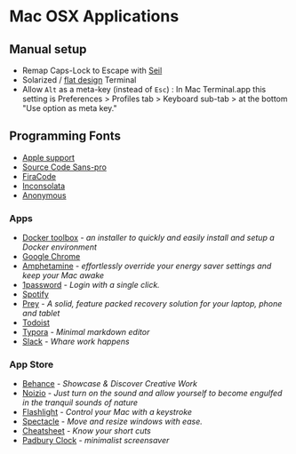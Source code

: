 # Mac OSX Applications

## Manual setup

- Remap Caps-Lock to Escape with [Seil](https://pqrs.org/osx/karabiner/seil.html.en)
- Solarized / [flat design](https://github.com/ahmetsulek/flat-terminal) Terminal
- Allow `Alt` as a meta-key (instead of `Esc`) : In Mac Terminal.app
  this setting is Preferences > Profiles tab > Keyboard sub-tab > at the
  bottom "Use option as meta key."


## Programming Fonts

- [Apple support][apple]
- [Source Code Sans-pro][codepro]
- [FiraCode][fira]
- [Inconsolata][inconsolata]
- [Anonymous][anonymous]


### Apps

- [Docker toolbox](https://www.docker.com/products/docker-toolbox) - _an installer to quickly and easily install and setup a Docker environment_
- [Google Chrome](https://www.google.fr/chrome/browser/)
- [Amphetamine](https://itunes.apple.com/us/app/amphetamine/id937984704?mt=12) - _effortlessly override your energy saver settings and keep your Mac awake_
- [1password](https://1password.com/) - _Login with a single click._
- [Spotify](https://www.spotify.com/fr/)
- [Prey](https://preyproject.com/) - _A solid, feature packed recovery solution for your laptop, phone and tablet_
- [Todoist](https://todoist.com/)
- [Typora](https://typora.io) - _Minimal markdown editor_
- [Slack](https://slack.com/beta/osx) - _Whare work happens_


### App Store

- [Behance](https://www.behance.net/apps) - _Showcase & Discover Creative Work_
- [Noizio](http://noiz.io/) - _Just turn on the sound and allow yourself to become engulfed in the tranquil sounds of nature_
- [Flashlight](http://flashlight.nateparrott.com/) - _Control your Mac with a keystroke_
- [Spectacle](http://spectacleapp.com/) - _Move and resize windows with ease._
- [Cheatsheet](http://www.mediaatelier.com/CheatSheet/) - _Know your short cuts_
- [Padbury Clock](http://padbury.me/clock/) - _minimalist screensaver_


[apple]: https://support.apple.com/fr-fr/HT201749
[fira]: https://github.com/tonsky/FiraCode
[codepro]: https://github.com/adobe-fonts/source-code-pro
[anonymous]: http://www.marksimonson.com/fonts/view/anonymous-pro
[inconsolata]: http://levien.com/type/myfonts/inconsolata.html
